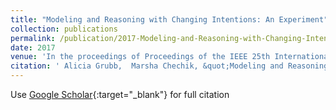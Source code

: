 ```yaml
---
title: "Modeling and Reasoning with Changing Intentions: An Experiment"
collection: publications
permalink: /publication/2017-Modeling-and-Reasoning-with-Changing-Intentions-An-Experiment
date: 2017
venue: 'In the proceedings of Proceedings of the IEEE 25th International Requirements Engineering Conference textbackslashnormalfont (textbackslashbf RE)'
citation: ' Alicia Grubb,  Marsha Chechik, &quot;Modeling and Reasoning with Changing Intentions: An Experiment.&quot; In the proceedings of Proceedings of the IEEE 25th International Requirements Engineering Conference textbackslashnormalfont (textbackslashbf RE), 2017.'
---
```

Use [Google Scholar](https://scholar.google.com/scholar?q=Modeling+and+Reasoning+with+Changing+Intentions:+An+Experiment){:target="_blank"} for full citation